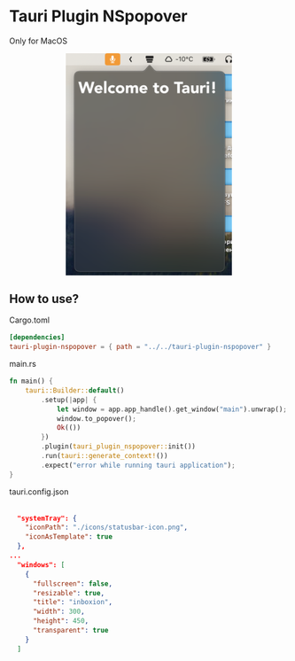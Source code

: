 # Tauri Plugin NSpopover

Only for MacOS

<div style="display: flex; justify-content: center;">
  <img src="./screenshots/example.png" width="300"/>
</div>
<!-- ![Screenshot](screenshots/example.png) -->

## How to use?

Cargo.toml

```toml
[dependencies]
tauri-plugin-nspopover = { path = "../../tauri-plugin-nspopover" }
```

main.rs

```rust
fn main() {
    tauri::Builder::default()
        .setup(|app| {
            let window = app.app_handle().get_window("main").unwrap();
            window.to_popover();
            Ok(())
        })
        .plugin(tauri_plugin_nspopover::init())
        .run(tauri::generate_context!())
        .expect("error while running tauri application");
}
```

tauri.config.json

```json

  "systemTray": {
    "iconPath": "./icons/statusbar-icon.png",
    "iconAsTemplate": true
  },
...
  "windows": [
    {
      "fullscreen": false,
      "resizable": true,
      "title": "inboxion",
      "width": 300,
      "height": 450,
      "transparent": true
    }
  ]
```

